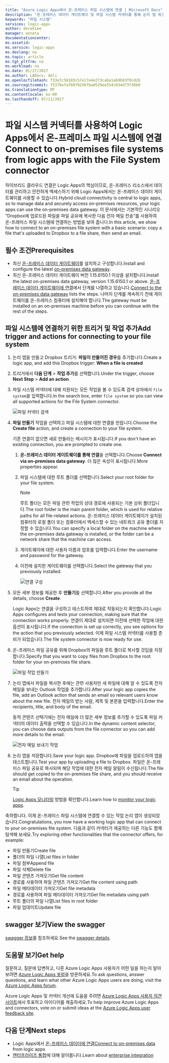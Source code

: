 ```yaml
---
title: "Azure Logic Apps에서 온-프레미스 파일 시스템에 연결 | Microsoft Docs"
description: "온-프레미스 데이터 게이트웨이 및 파일 시스템 커넥터를 통해 논리 앱 워크플로에서 온-프레미스 파일 시스템에 연결"
keywords: "파일 시스템"
services: logic-apps
author: derek1ee
manager: anneta
documentationcenter: 
ms.assetid: 
ms.service: logic-apps
ms.devlang: na
ms.topic: article
ms.tgt_pltfrm: na
ms.workload: na
ms.date: 01/27/2017
ms.author: LADocs; deli
ms.openlocfilehash: f33e7c58103c57e17e4e273caba1ab9b83f0cd2b
ms.sourcegitcommit: f537befafb079256fba0529ee554c034d73f36b0
ms.translationtype: MT
ms.contentlocale: ko-KR
ms.lasthandoff: 07/11/2017
---
```

# <a name="connect-to-on-premises-file-systems-from-logic-apps-with-the-file-system-connector"></a><span data-ttu-id="d2ff7-104">파일 시스템 커넥터를 사용하여 Logic Apps에서 온-프레미스 파일 시스템에 연결</span><span class="sxs-lookup"><span data-stu-id="d2ff7-104">Connect to on-premises file systems from logic apps with the File System connector</span></span>

<span data-ttu-id="d2ff7-105">하이브리드 클라우드 연결은 Logic Apps의 핵심이므로, 온-프레미스 리소스에서 데이터를 관리하고 안전하게 액세스하기 위해 Logic Apps에서는 온-프레미스 데이터 게이트웨이를 사용할 수 있습니다.</span><span class="sxs-lookup"><span data-stu-id="d2ff7-105">Hybrid cloud connectivity is central to logic apps, so to manage data and securely access on-premises resources, your logic apps can use the on-premises data gateway.</span></span> <span data-ttu-id="d2ff7-106">이 문서에서는 기본적인 시나리오 “Dropbox에 업로드된 파일을 파일 공유에 복사한 다음 전자 메일 전송”를 사용하여 온-프레미스 파일 시스템에 연결하는 방법을 보여 줍니다.</span><span class="sxs-lookup"><span data-stu-id="d2ff7-106">In this article, we show how to connect to an on-premises file system with a basic scenario: copy a file that's uploaded to Dropbox to a file share, then send an email.</span></span>

## <a name="prerequisites"></a><span data-ttu-id="d2ff7-107">필수 조건</span><span class="sxs-lookup"><span data-stu-id="d2ff7-107">Prerequisites</span></span>

- <span data-ttu-id="d2ff7-108">최신 [온-프레미스 데이터 게이트웨이](https://www.microsoft.com/download/details.aspx?id=53127)를 설치하고 구성합니다.</span><span class="sxs-lookup"><span data-stu-id="d2ff7-108">Install and configure the latest [on-premises data gateway](https://www.microsoft.com/download/details.aspx?id=53127).</span></span>
- <span data-ttu-id="d2ff7-109">최신 온-프레미스 데이터 게이트웨이 버전 1.15.6150.1 이상을 설치합니다.</span><span class="sxs-lookup"><span data-stu-id="d2ff7-109">Install the latest on-premises data gateway, version 1.15.6150.1 or above.</span></span> <span data-ttu-id="d2ff7-110">[온-프레미스 데이터 게이트웨이에 연결](http://aka.ms/logicapps-gateway)에서 단계를 나열하고 있습니다.</span><span class="sxs-lookup"><span data-stu-id="d2ff7-110">[Connect to the on-premises data gateway](http://aka.ms/logicapps-gateway) lists the steps.</span></span> <span data-ttu-id="d2ff7-111">나머지 단계를 계속하기 전에 게이트웨이를 온-프레미스 컴퓨터에 설치해야 합니다.</span><span class="sxs-lookup"><span data-stu-id="d2ff7-111">The gateway must be installed on an on-premises machine before you can continue with the rest of the steps.</span></span>

## <a name="add-trigger-and-actions-for-connecting-to-your-file-system"></a><span data-ttu-id="d2ff7-112">파일 시스템에 연결하기 위한 트리거 및 작업 추가</span><span class="sxs-lookup"><span data-stu-id="d2ff7-112">Add trigger and actions for connecting to your file system</span></span>

1. <span data-ttu-id="d2ff7-113">논리 앱을 만들고 Dropbox 트리거: **파일이 만들어진 경우**를 추가합니다.</span><span class="sxs-lookup"><span data-stu-id="d2ff7-113">Create a logic app, and add this Dropbox trigger: **When a file is created**</span></span> 
2. <span data-ttu-id="d2ff7-114">트리거에서 **다음 단계** > **작업 추가**를 선택합니다.</span><span class="sxs-lookup"><span data-stu-id="d2ff7-114">Under the trigger, choose **Next Step** > **Add an action**.</span></span> 
3. <span data-ttu-id="d2ff7-115">파일 시스템 커넥터에 대해 지원되는 모든 작업을 볼 수 있도록 검색 상자에서 `file system`을 입력합니다.</span><span class="sxs-lookup"><span data-stu-id="d2ff7-115">In the search box, enter `file system` so you can view all supported actions for the File System connector.</span></span>

   ![파일 커넥터 검색](media/logic-apps-using-file-connector/search-file-connector.png)

2. <span data-ttu-id="d2ff7-117">**파일 만들기** 작업을 선택하고 파일 시스템에 대한 연결을 만듭니다.</span><span class="sxs-lookup"><span data-stu-id="d2ff7-117">Choose the **Create file** action, and create a connection to your file system.</span></span>

   <span data-ttu-id="d2ff7-118">기존 연결이 없으면 새로 만들라는 메시지가 표시됩니다.</span><span class="sxs-lookup"><span data-stu-id="d2ff7-118">If you don't have an existing connection, you are prompted to create one.</span></span>

   1. <span data-ttu-id="d2ff7-119">**온-프레미스 데이터 게이트웨이를 통해 연결**을 선택합니다.</span><span class="sxs-lookup"><span data-stu-id="d2ff7-119">Choose **Connect via on-premises data gateway**.</span></span> <span data-ttu-id="d2ff7-120">더 많은 속성이 표시됩니다.</span><span class="sxs-lookup"><span data-stu-id="d2ff7-120">More properties appear.</span></span>
   2. <span data-ttu-id="d2ff7-121">파일 시스템에 대한 루트 폴더를 선택합니다.</span><span class="sxs-lookup"><span data-stu-id="d2ff7-121">Select your root folder for your file system.</span></span>
      
       > [!NOTE]
       > <span data-ttu-id="d2ff7-122">루트 폴더는 모든 파일 관련 작업의 상대 경로에 사용되는 기본 상위 폴더입니다.</span><span class="sxs-lookup"><span data-stu-id="d2ff7-122">The root folder is the main parent folder, which is used for relative paths for all file-related actions.</span></span> <span data-ttu-id="d2ff7-123">온-프레미스 데이터 게이트웨이가 설치된 컴퓨터의 로컬 폴더 또는 컴퓨터에서 액세스할 수 있는 네트워크 공유 폴더를 지정할 수 있습니다.</span><span class="sxs-lookup"><span data-stu-id="d2ff7-123">You can specify a local folder on the machine where the on-premises data gateway is installed, or the folder can be a network share that the machine can access.</span></span>

   3. <span data-ttu-id="d2ff7-124">게이트웨이에 대한 사용자 이름과 암호를 입력합니다.</span><span class="sxs-lookup"><span data-stu-id="d2ff7-124">Enter the username and password for the gateway.</span></span>
   4. <span data-ttu-id="d2ff7-125">이전에 설치한 게이트웨이를 선택합니다.</span><span class="sxs-lookup"><span data-stu-id="d2ff7-125">Select the gateway that you previously installed.</span></span>

       ![연결 구성](media/logic-apps-using-file-connector/create-file.png)

3. <span data-ttu-id="d2ff7-127">모든 세부 정보를 제공한 후 **만들기**를 선택합니다.</span><span class="sxs-lookup"><span data-stu-id="d2ff7-127">After you provide all the details, choose **Create**.</span></span> 

   <span data-ttu-id="d2ff7-128">Logic Apps는 연결을 구성하고 테스트하여 제대로 작동되는지 확인합니다.</span><span class="sxs-lookup"><span data-stu-id="d2ff7-128">Logic Apps configures and tests your connection, making sure that the connection works properly.</span></span> 
   <span data-ttu-id="d2ff7-129">연결이 제대로 설치되면 이전에 선택한 작업에 대한 옵션이 표시됩니다.</span><span class="sxs-lookup"><span data-stu-id="d2ff7-129">If the connection is set up correctly, you see options for the action that you previously selected.</span></span> 
   <span data-ttu-id="d2ff7-130">이제 파일 시스템 커넥터를 사용할 준비가 되었습니다.</span><span class="sxs-lookup"><span data-stu-id="d2ff7-130">The file system connector is now ready for use.</span></span>

4. <span data-ttu-id="d2ff7-131">온-프레미스 파일 공유를 위해 Dropbox의 파일을 루트 폴더로 복사할 것임을 지정합니다.</span><span class="sxs-lookup"><span data-stu-id="d2ff7-131">Specify that you want to copy files from Dropbox to the root folder for your on-premises file share.</span></span>

   ![파일 작업 만들기](media/logic-apps-using-file-connector/create-file-filled.png)

5. <span data-ttu-id="d2ff7-133">논리 앱에서 파일을 복사한 후에는 관련 사용자만 새 파일에 대해 알 수 있도록 전자 메일을 보내는 Outlook 작업을 추가합니다.</span><span class="sxs-lookup"><span data-stu-id="d2ff7-133">After your logic app copies the file, add an Outlook action that sends an email so relevant users know about the new file.</span></span> <span data-ttu-id="d2ff7-134">전자 메일의 받는 사람, 제목 및 본문을 입력합니다.</span><span class="sxs-lookup"><span data-stu-id="d2ff7-134">Enter the recipients, title, and body of the email.</span></span> 

   <span data-ttu-id="d2ff7-135">동적 콘텐츠 선택기에는 전자 메일에 더 많은 세부 정보를 추가할 수 있도록 파일 커넥터의 데이터 출력을 선택할 수 있습니다.</span><span class="sxs-lookup"><span data-stu-id="d2ff7-135">In the dynamic content selector, you can choose data outputs from the file connector so you can add more details to the email.</span></span>

   ![전자 메일 보내기 작업](media/logic-apps-using-file-connector/send-email.png)

6. <span data-ttu-id="d2ff7-137">논리 앱을 저장합니다.</span><span class="sxs-lookup"><span data-stu-id="d2ff7-137">Save your logic app.</span></span> <span data-ttu-id="d2ff7-138">Dropbox에 파일을 업로드하여 앱을 테스트합니다.</span><span class="sxs-lookup"><span data-stu-id="d2ff7-138">Test your app by uploading a file to Dropbox.</span></span> <span data-ttu-id="d2ff7-139">파일은 온-프레미스 파일 공유로 복사되며 해당 작업에 대한 전자 메일 알림이 수신됩니다.</span><span class="sxs-lookup"><span data-stu-id="d2ff7-139">The file should get copied to the on-premises file share, and you should receive an email about the operation.</span></span>

   > [!TIP] 
   > <span data-ttu-id="d2ff7-140">[Logic Apps 모니터링](../logic-apps/logic-apps-monitor-your-logic-apps.md) 방법을 확인합니다.</span><span class="sxs-lookup"><span data-stu-id="d2ff7-140">Learn how to [monitor your logic apps](../logic-apps/logic-apps-monitor-your-logic-apps.md).</span></span>

<span data-ttu-id="d2ff7-141">축하합니다. 이제 온-프레미스 파일 시스템에 연결할 수 있는 작업 논리 앱이 생성되었습니다.</span><span class="sxs-lookup"><span data-stu-id="d2ff7-141">Congratulations, you now have a working logic app that can connect to your on-premises file system.</span></span> <span data-ttu-id="d2ff7-142">다음과 같이 커넥터가 제공하는 다른 기능도 함께 탐색해 보세요.</span><span class="sxs-lookup"><span data-stu-id="d2ff7-142">Try exploring other functionalities that the connector offers, for example:</span></span>

- <span data-ttu-id="d2ff7-143">파일 만들기</span><span class="sxs-lookup"><span data-stu-id="d2ff7-143">Create file</span></span>
- <span data-ttu-id="d2ff7-144">폴더의 파일 나열</span><span class="sxs-lookup"><span data-stu-id="d2ff7-144">List files in folder</span></span>
- <span data-ttu-id="d2ff7-145">파일 첨부</span><span class="sxs-lookup"><span data-stu-id="d2ff7-145">Append file</span></span>
- <span data-ttu-id="d2ff7-146">파일 삭제</span><span class="sxs-lookup"><span data-stu-id="d2ff7-146">Delete file</span></span>
- <span data-ttu-id="d2ff7-147">파일 콘텐츠 가져오기</span><span class="sxs-lookup"><span data-stu-id="d2ff7-147">Get file content</span></span>
- <span data-ttu-id="d2ff7-148">경로를 사용하여 파일 콘텐츠 가져오기</span><span class="sxs-lookup"><span data-stu-id="d2ff7-148">Get file content using path</span></span>
- <span data-ttu-id="d2ff7-149">파일 메타데이터 가져오기</span><span class="sxs-lookup"><span data-stu-id="d2ff7-149">Get file metadata</span></span>
- <span data-ttu-id="d2ff7-150">경로를 사용하여 파일 메타데이터 가져오기</span><span class="sxs-lookup"><span data-stu-id="d2ff7-150">Get file metadata using path</span></span>
- <span data-ttu-id="d2ff7-151">루트 폴더의 파일 나열</span><span class="sxs-lookup"><span data-stu-id="d2ff7-151">List files in root folder</span></span>
- <span data-ttu-id="d2ff7-152">파일 업데이트</span><span class="sxs-lookup"><span data-stu-id="d2ff7-152">Update file</span></span>

## <a name="view-the-swagger"></a><span data-ttu-id="d2ff7-153">swagger 보기</span><span class="sxs-lookup"><span data-stu-id="d2ff7-153">View the swagger</span></span>
<span data-ttu-id="d2ff7-154">[swagger 정보](/connectors/fileconnector/)를 참조하세요.</span><span class="sxs-lookup"><span data-stu-id="d2ff7-154">See the [swagger details](/connectors/fileconnector/).</span></span> 

## <a name="get-help"></a><span data-ttu-id="d2ff7-155">도움말 보기</span><span class="sxs-lookup"><span data-stu-id="d2ff7-155">Get help</span></span>

<span data-ttu-id="d2ff7-156">질문하고, 질문에 답변하고, 다른 Azure Logic Apps 사용자가 어떤 일을 하는지 알아보려면 [Azure Logic Apps 포럼](https://social.msdn.microsoft.com/Forums/en-US/home?forum=azurelogicapps)을 방문하세요.</span><span class="sxs-lookup"><span data-stu-id="d2ff7-156">To ask questions, answer questions, and learn what other Azure Logic Apps users are doing, visit the [Azure Logic Apps forum](https://social.msdn.microsoft.com/Forums/en-US/home?forum=azurelogicapps).</span></span>

<span data-ttu-id="d2ff7-157">Azure Logic Apps 및 커넥터 개선에 도움을 주려면 [Azure Logic Apps 사용자 의견 사이트](http://aka.ms/logicapps-wish)에서 투표하고 아이디어를 제출하세요.</span><span class="sxs-lookup"><span data-stu-id="d2ff7-157">To help improve Azure Logic Apps and connectors, vote on or submit ideas at the [Azure Logic Apps user feedback site](http://aka.ms/logicapps-wish).</span></span>

## <a name="next-steps"></a><span data-ttu-id="d2ff7-158">다음 단계</span><span class="sxs-lookup"><span data-stu-id="d2ff7-158">Next steps</span></span>

- <span data-ttu-id="d2ff7-159">Logic Apps에서 [온-프레미스 데이터에 연결](../logic-apps/logic-apps-gateway-connection.md)</span><span class="sxs-lookup"><span data-stu-id="d2ff7-159">[Connect to on-premises data](../logic-apps/logic-apps-gateway-connection.md) from logic apps</span></span>
- <span data-ttu-id="d2ff7-160">[엔터프라이즈 통합](../logic-apps/logic-apps-enterprise-integration-overview.md)에 대해 알아봅니다.</span><span class="sxs-lookup"><span data-stu-id="d2ff7-160">Learn about [enterprise integration](../logic-apps/logic-apps-enterprise-integration-overview.md)</span></span>
